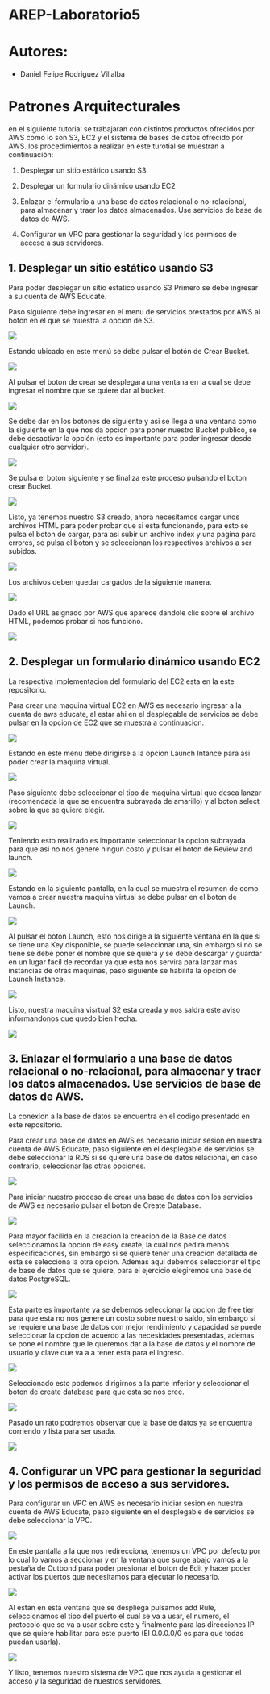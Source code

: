 # AREP-Laboratorio5

# Autores:
* Daniel Felipe Rodriguez Villalba

# Patrones Arquitecturales
en el siguiente tutorial se trabajaran con distintos productos ofrecidos por AWS como lo son S3, EC2 y el sistema de bases de datos ofrecido por AWS. los procedimientos a realizar en este turotial se muestran a continuación:  
1. Desplegar un sitio estático usando S3

2. Desplegar un formulario dinámico usando EC2

3. Enlazar el formulario a una base de datos relacional o no-relacional, para almacenar y traer los datos almacenados. Use servicios de base de datos de AWS.

4. Configurar un VPC para gestionar la seguridad y los permisos de acceso a sus servidores.

## 1. Desplegar un sitio estático usando S3


Para poder desplegar un sitio estatico usando S3 Primero se debe ingresar a su cuenta de AWS Educate.

Paso siguiente debe ingresar en el menu de servicios prestados por AWS al boton en el que se muestra la opcion de S3.

![](https://github.com/danielrodriguezvillalba/AREP-Laboratorio5/blob/master/resources/S3Servicios.PNG) 

Estando ubicado en este menú se debe pulsar el botón de Crear Bucket.

![](https://github.com/danielrodriguezvillalba/AREP-Laboratorio5/blob/master/resources/S3New.PNG) 

Al pulsar el boton de crear se desplegara una ventana en la cual se debe ingresar el nombre que se quiere dar al bucket.

![](https://github.com/danielrodriguezvillalba/AREP-Laboratorio5/blob/master/resources/NombreBucket.PNG)

Se debe dar en los botones de siguiente y asi se llega a una ventana como la siguiente en la que nos da opcion para poner nuestro Bucket publico, se debe desactivar la opción (esto es importante para poder ingresar desde cualquier otro servidor).

![](https://github.com/danielrodriguezvillalba/AREP-Laboratorio5/blob/master/resources/BucketPublico.PNG)

Se pulsa el boton siguiente y se finaliza este proceso pulsando el boton crear Bucket.

![](https://github.com/danielrodriguezvillalba/AREP-Laboratorio5/blob/master/resources/CrearBucket.PNG)

Listo, ya tenemos nuestro S3 creado, ahora necesitamos cargar unos archivos HTML para poder probar que si esta funcionando, para esto se pulsa el boton de cargar, para asi subir un archivo index y una pagina para errores, se pulsa el boton y se seleccionan los respectivos archivos a ser subidos.

![](https://github.com/danielrodriguezvillalba/AREP-Laboratorio5/blob/master/resources/CargarBucket.PNG)

Los archivos deben quedar cargados de la siguiente manera.

![](https://github.com/danielrodriguezvillalba/AREP-Laboratorio5/blob/master/resources/HTMLBucket.PNG)

Dado el URL asignado por AWS que aparece dandole clic sobre el archivo HTML, podemos probar si nos funciono.

![](https://github.com/danielrodriguezvillalba/AREP-Laboratorio5/blob/master/resources/IndexBucket.PNG)

## 2. Desplegar un formulario dinámico usando EC2

La respectiva implementacion del formulario del EC2 esta en la este repositorio.

Para crear una maquina virtual EC2 en AWS es necesario ingresar a la cuenta de aws educate, al estar ahi en el desplegable de servicios se debe pulsar en la opcion de EC2 que se muestra a continuacion.

![](https://github.com/danielrodriguezvillalba/AREP-Laboratorio5/blob/master/resources/EC1.PNG)

Estando en este menú debe dirigirse a la opcion Launch Intance para asi poder crear la maquina virtual.

![](https://github.com/danielrodriguezvillalba/AREP-Laboratorio5/blob/master/resources/EC2.PNG)

Paso siguiente debe seleccionar el tipo de maquina virtual que desea lanzar (recomendada la que se encuentra subrayada de amarillo) y al boton select sobre la que se quiere elegir.

![](https://github.com/danielrodriguezvillalba/AREP-Laboratorio5/blob/master/resources/EC3.PNG)

Teniendo esto realizado es importante seleccionar la opcion subrayada para que asi no nos genere ningun costo y pulsar el boton de Review and launch.

![](https://github.com/danielrodriguezvillalba/AREP-Laboratorio5/blob/master/resources/EC4.PNG)

Estando en la siguiente pantalla, en la cual se muestra el resumen de como vamos a crear nuestra maquina virtual se debe  pulsar en el boton de Launch.

![](https://github.com/danielrodriguezvillalba/AREP-Laboratorio5/blob/master/resources/EC5.PNG)

Al pulsar el boton Launch, esto nos dirige a la siguiente ventana en la que si se tiene una Key disponible, se puede seleccionar una, sin embargo si no se tiene se debe poner el nombre que se quiera y se debe descargar y guardar en un lugar facil de recordar ya que esta nos servira para lanzar mas instancias de otras maquinas, paso siguiente se habilita la opcion de Launch Instance.

![](https://github.com/danielrodriguezvillalba/AREP-Laboratorio5/blob/master/resources/EC6.PNG)

Listo, nuestra maquina visrtual S2 esta creada y nos saldra este aviso informandonos que quedo bien hecha.

![](https://github.com/danielrodriguezvillalba/AREP-Laboratorio5/blob/master/resources/EC7.PNG)


## 3. Enlazar el formulario a una base de datos relacional o no-relacional, para almacenar y traer los datos almacenados. Use servicios de base de datos de AWS.

La conexion a la base de datos se encuentra en el codigo presentado en este repositorio.

Para crear una base de datos en AWS es necesario iniciar sesion en nuestra cuenta de AWS Educate, paso siguiente en el desplegable de servicios se debe seleccionar la RDS si se quiere una base de datos relacional, en caso contrario, seleccionar las otras opciones.

![](https://github.com/danielrodriguezvillalba/AREP-Laboratorio5/blob/master/resources/BD1.PNG)

Para iniciar nuestro proceso de crear una base de datos con los servicios de AWS es necesario pulsar el boton de Create Database.

![](https://github.com/danielrodriguezvillalba/AREP-Laboratorio5/blob/master/resources/BD2.PNG)

Para mayor facilida en la creacion la creacion de la Base de datos seleccionamos la opcion de easy create, la cual nos pedira menos especificaciones, sin embargo si se quiere tener una creacion detallada de esta se selecciona la otra opcion. Ademas aqui debemos seleccionar el tipo de base de datos que se quiere, para el ejercicio elegiremos una base de datos PostgreSQL.

![](https://github.com/danielrodriguezvillalba/AREP-Laboratorio5/blob/master/resources/BD3.PNG)

Esta parte es importante ya se debemos seleccionar la opcion de free tier para que esta no nos genere un costo sobre nuestro saldo, sin embargo si se requiere una base de datos con mejor rendimiento y capacidad se puede seleccionar la opcion de acuerdo a las necesidades presentadas, ademas se pone el nombre que le queremos dar a la base de datos y el nombre de usuario y clave que va a a tener esta para el ingreso.

![](https://github.com/danielrodriguezvillalba/AREP-Laboratorio5/blob/master/resources/BD4.PNG)

Seleccionado esto podemos dirigirnos a la parte inferior y seleccionar el boton de create database para que esta se nos cree.

![](https://github.com/danielrodriguezvillalba/AREP-Laboratorio5/blob/master/resources/BD5.PNG)

Pasado un rato podremos observar que la base de datos ya se encuentra corriendo y lista para ser usada.

![](https://github.com/danielrodriguezvillalba/AREP-Laboratorio5/blob/master/resources/BD6.PNG)

## 4. Configurar un VPC para gestionar la seguridad y los permisos de acceso a sus servidores.

Para configurar un VPC en AWS es necesario iniciar sesion en nuestra cuenta de AWS Educate, paso siguiente en el desplegable de servicios se debe seleccionar la VPC.

![](https://github.com/danielrodriguezvillalba/AREP-Laboratorio5/blob/master/resources/VP1.PNG)

En este pantalla a la que nos redirecciona, tenemos un VPC por defecto por lo cual lo vamos a seccionar y en la ventana que surge abajo vamos a la pestaña de Outbond para poder presionar el boton de Edit y hacer poder activar los puertos que necesitamos para ejecutar lo necesario.

![](https://github.com/danielrodriguezvillalba/AREP-Laboratorio5/blob/master/resources/VP2.PNG)

Al estan en esta ventana que se despliega pulsamos add Rule, seleccionamos el tipo del puerto el cual se va a usar, el numero, el protocolo que se va a usar sobre este y finalmente para las direcciones IP que se quiere habilitar para este puerto (El 0.0.0.0/0 es para que todas puedan usarla).

![](https://github.com/danielrodriguezvillalba/AREP-Laboratorio5/blob/master/resources/VP3.PNG)

Y listo, tenemos nuestro sistema de VPC que nos ayuda a gestionar el acceso y la seguridad de nuestros servidores.
